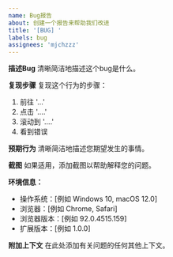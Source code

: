 ```yaml
---
name: Bug报告
about: 创建一个报告来帮助我们改进
title: '[BUG] '
labels: bug
assignees: 'mjchzzz'
---
```


**描述Bug**
清晰简洁地描述这个bug是什么。

**复现步骤**
复现这个行为的步骤：
1. 前往 '...'
2. 点击 '....'
3. 滚动到 '....'
4. 看到错误

**预期行为**
清晰简洁地描述您期望发生的事情。

**截图**
如果适用，添加截图以帮助解释您的问题。

**环境信息：**
 - 操作系统：[例如 Windows 10, macOS 12.0]
 - 浏览器：[例如 Chrome, Safari]
 - 浏览器版本：[例如 92.0.4515.159]
 - 扩展版本：[例如 1.0.0]

**附加上下文**
在此处添加有关问题的任何其他上下文。

